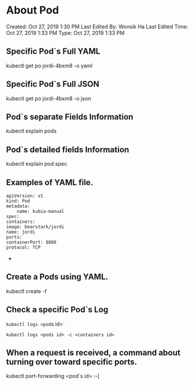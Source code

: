 # About Pod

Created: Oct 27, 2019 1:30 PM
Last Edited By: Wonsik Ha
Last Edited Time: Oct 27, 2019 1:33 PM
Type: Oct 27, 2019 1:33 PM

## Specific Pod`s Full YAML

kubectl get po jordi-4bxm8 -o yaml

## Specific Pod`s Full JSON

kubectl get po jordi-4bxm8 -o json

## Pod`s separate Fields Information

kubectl explain pods

## Pod`s detailed fields Information

kubectl explain pod.spec

## Examples of YAML file.

    apiVersion: v1
    kind: Pod
    metadata:
    	name: kubia-manual
    spec:
    containers:
    image: bearstark/jordi
    name: jordi
    ports:
    containerPort: 8080
    protocol: TCP

- 

## Create a Pods using YAML.

kubectl create -f <yaml file dir.>

## Check a specific Pod`s Log

`kubectl logs <pod`s id>`

`kubectl logs <pods id> -c <containers id>`

## When a request is received, a command about turning over toward specific ports.

kubectl port-forwarding <pod`s id> <received port number>:-[
